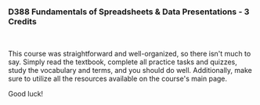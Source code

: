 ### D388 Fundamentals of Spreadsheets & Data Presentations - 3 Credits
<br>

This course was straightforward and well-organized, so there isn't much to say. Simply read the textbook, complete all practice tasks and quizzes, study the vocabulary and terms, and you should do well. Additionally, make sure to utilize all the resources available on the course's main page.

Good luck!